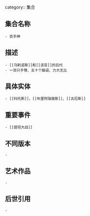 category:: 集合
## 集合名称
	- 百手神
## 描述
	- [[乌剌诺斯]]和[[该亚]]的后代
	- 一百只手臂、五十个脑袋、力大无比
## 具体实体
	- [[科托斯]]、[[布里阿瑞俄斯]]、[[古厄斯]]
## 重要事件
	- [[提坦大战]]
## 不同版本
	-
## 艺术作品
	-
## 后世引用
	-
